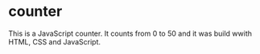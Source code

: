 # counter
This is a JavaScript counter. It counts from 0 to 50 and it was build wwith HTML, CSS and JavaScript.
